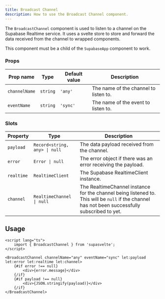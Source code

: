 ```yaml
---
title: Broadcast Channel
description: How to use the Broadcast Channel component.
---
```


The `BroadcastChannel` component is used to listen to a channel on the Supabase Realtime service. It uses a svelte store to store and forward the data received from the channel to wrapped components.

This component must be a child of the `SupabaseApp` component to work.

### Props

| Prop name     | Type     | Default value | Description                           |
| ------------- | -------- | ------------- | ------------------------------------- |
| `channelName` | `string` | `'any'`       | The name of the channel to listen to. |
| `eventName`   | `string` | `'sync'`      | The name of the event to listen to.   |

### Slots

| Property   | Type                          | Description                                                                                                                                     |
| ---------- | ----------------------------- | ----------------------------------------------------------------------------------------------------------------------------------------------- |
| `payload`  | `Record<string, any> \| null` | The data payload received from the channel.                                                                                                     |
| `error`    | `Error \| null`               | The error object if there was an error receiving the payload.                                                                                   |
| `realtime` | `RealtimeClient`              | The Supabase RealtimeClient instance.                                                                                                           |
| `channel`  | `RealtimeChannel \| null`     | The RealtimeChannel instance for the channel being listened to. This will be `null` if the channel has not been successfully subscribed to yet. |

## Usage

```svelte
<script lang="ts">
	import { BroadcastChannel } from 'supasvelte';
</script>

<BroadcastChannel channelName="any" eventName="sync" let:payload let:error let:realtime let:channel>
	{#if error !== null}
		<div>{error.message}</div>
	{/if}
	{#if payload !== null}
		<div>{JSON.stringify(payload)}</div>
	{/if}
</BroadcastChannel>
```
